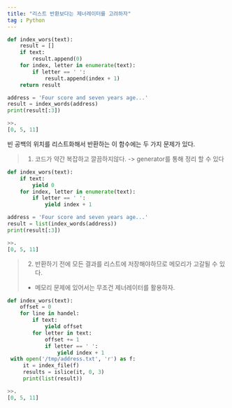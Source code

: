 ```yaml
---
title: "리스트 반환보다는 제너레이터를 고려하자"
tag : Python
---
```


```python
def index_wors(text):
    result = []
    if text:
        result.append(0)
    for index, letter in enumerate(text):
        if letter == ' ':
            result.append(index + 1)
    return result

address = 'Four score and seven years age...'
result = index_words(address)
print(result[:3])

>>.
[0, 5, 11]
```

빈 공백의 위치를 리스트화해서 반환하는 이 함수에는 두 가지 문제가 있다.

> 1) 코드가 약간 복잡하고 깔끔하지않다. -> generator를 통해 정리 할 수 있다

```python
def index_wors(text):
    if text:
        yield 0
    for index, letter in enumerate(text):
        if letter == ' ':
            yield index + 1

address = 'Four score and seven years age...'
result = list(index_words(address))
print(result[:3])

>>.
[0, 5, 11]
```

> 2) 반환하기 전에 모든 결과를 리스트에 저장해야하므로 메모리가 고갈될 수 있다.  
>  * 메모리 문제에 있어서는 무조건 제너레이터를 활용하자.  

```python
def index_wors(text):
    offset = 0
    for line in handel:
        if text:
            yield offset
        for letter in text:
            offset += 1
            if letter == ' ':
                yield index + 1
 with open('/tmp/address.txt', 'r') as f:
     it = index_file(f)
     results = islice(it, 0, 3)
     print(list(result))

>>.
[0, 5, 11]
```

